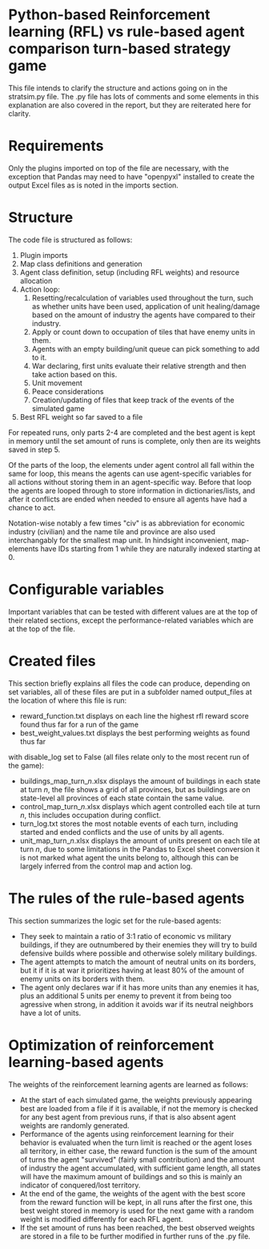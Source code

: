 # Python-based Reinforcement learning (RFL) vs rule-based agent comparison turn-based strategy game
This file intends to clarify the structure and actions going on in the stratsim.py file. The .py file has lots of comments and some elements in this explanation are also covered in the report, but they are reiterated here for clarity.

# Requirements
Only the plugins imported on top of the file are necessary, with the exception that Pandas may need to have "openpyxl" installed to create the output Excel files as is noted in the imports section.

# Structure
The code file is structured as follows:
1. Plugin imports
2. Map class definitions and generation
3. Agent class definition, setup (including RFL weights) and resource allocation
4. Action loop:
	1. Resetting/recalculation of variables used throughout the turn, such as whether units have been used, application of unit healing/damage based on the amount of industry the agents have compared to their industry.
	2. Apply or count down to occupation of tiles that have enemy units in them.
	3. Agents with an empty building/unit queue can pick something to add to it.
	4. War declaring, first units evaluate their relative strength and then take action based on this.
	5. Unit movement
	6. Peace considerations
	7. Creation/updating of files that keep track of the events of the simulated game
5. Best RFL weight so far saved to a file

For repeated runs, only parts 2-4 are completed and the best agent is kept in memory until the set amount of runs is complete, only then are its weights saved in step 5.

Of the parts of the loop, the elements under agent control all fall within the same for loop, this means the agents can use agent-specific variables for all actions without storing them in an agent-specific way. Before that loop the agents are looped through to store information in dictionaries/lists, and after it conflicts are ended when needed to ensure all agents have had a chance to act.

Notation-wise notably a few times "civ" is as abbreviation for economic industry (civilian) and the name tile and province are also used interchangably for the smallest map unit. In hindsight inconvenient, map-elements have IDs starting from 1 while they are naturally indexed starting at 0.

# Configurable variables
Important variables that can be tested with different values are at the top of their related sections, except the performance-related variables which are at the top of the file.

# Created files
This section briefly explains all files the code can produce, depending on set variables, all of these files are put in a subfolder named output_files at the location of where this file is run:

- reward_function.txt displays on each line the highest rfl reward score found thus far for a run of the game
- best_weight_values.txt displays the best performing weights as found thus far

with disable_log set to False (all files relate only to the most recent run of the game):
- buildings_map_turn_*n*.xlsx displays the amount of buildings in each state at turn *n*, the file shows a grid of all provinces, but as buildings are on state-level all provinces of each state contain the same value.
- control_map_turn_*n*.xlsx displays which agent controlled each tile  at turn *n*, this includes occupation during conflict.
- turn_log.txt stores the most notable events of each turn, including started and ended conflicts and the use of units by all agents.
- unit_map_turn_*n*.xlsx displays the amount of units present on each tile at turn *n*, due to some limitations in the Pandas to Excel sheet conversion it is not marked what agent the units belong to, although this can be largely inferred from the control map and action log.

# The rules of the rule-based agents
This section summarizes the logic set for the rule-based agents:
- They seek to maintain a ratio of 3:1 ratio of economic vs military buildings, if they are outnumbered by their enemies they will try to build defensive builds where possible and otherwise solely military buildings.
- The agent attempts to match the amount of neutral units on its borders, but it if it is at war it prioritizes having at least 80% of the amount of enemy units on its borders with them.
- The agent only declares war if it has more units than any enemies it has, plus an additional 5 units per enemy to prevent it from being too agressive when strong, in addition it avoids war if its neutral neighbors have a lot of units.

# Optimization of reinforcement learning-based agents
The weights of the reinforcement learning agents are learned as follows:
- At the start of each simulated game, the weights previously appearing best are loaded from a file if it is available, if not the memory is checked for any best agent from previous runs, if that is also absent agent weights are randomly generated.
- Performance of the agents using reinforcement learning for their behavior is evaluated when the turn limit is reached or the agent loses all territory, in either case, the reward function is the sum of the amount of turns the agent "survived" (fairly small contribution) and the amount of industry the agent accumulated, with sufficient game length, all states will have the maximum amount of buildings and so this is mainly an indicator of conquered/lost territory.
- At the end of the game, the weights of the agent with the best score from the reward function will be kept, in all runs after the first one, this best weight stored in memory is used for the next game with a random weight is modified differently for each RFL agent.
- If the set amount of runs has been reached, the best observed weights are stored in a file to be further modified in further runs of the .py file.
